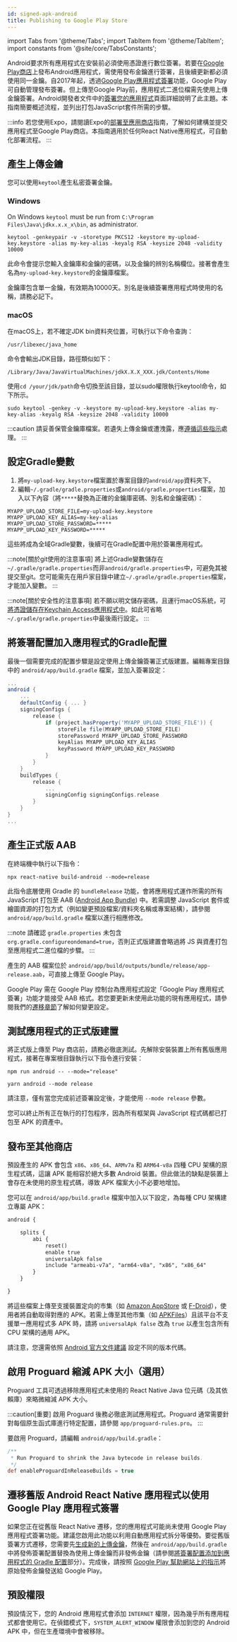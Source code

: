 ```yaml
---
id: signed-apk-android
title: Publishing to Google Play Store
---
```


import Tabs from '@theme/Tabs'; import TabItem from '@theme/TabItem'; import constants from '@site/core/TabsConstants';

Android要求所有應用程式在安裝前必須使用憑證進行數位簽署。若要在[Google Play商店](https://play.google.com/store)上發布Android應用程式，需使用發布金鑰進行簽署，且後續更新都必須使用同一金鑰。自2017年起，透過[Google Play應用程式簽署](https://developer.android.com/studio/publish/app-signing#app-signing-google-play)功能，Google Play可自動管理發布簽署。但上傳至Google Play前，應用程式二進位檔需先使用上傳金鑰簽署。Android開發者文件中的[簽署您的應用程式](https://developer.android.com/tools/publishing/app-signing.html)頁面詳細說明了此主題。本指南簡要概述流程，並列出打包JavaScript套件所需的步驟。

:::info
若您使用Expo，請閱讀Expo的[部署至應用商店](https://docs.expo.dev/distribution/app-stores/)指南，了解如何建構並提交應用程式至Google Play商店。本指南適用於任何React Native應用程式，可自動化部署流程。
:::

## 產生上傳金鑰

您可以使用`keytool`產生私密簽署金鑰。

### Windows

On Windows `keytool` must be run from `C:\Program Files\Java\jdkx.x.x_x\bin`, as administrator.

```shell
keytool -genkeypair -v -storetype PKCS12 -keystore my-upload-key.keystore -alias my-key-alias -keyalg RSA -keysize 2048 -validity 10000
```

此命令會提示您輸入金鑰庫和金鑰的密碼，以及金鑰的辨別名稱欄位。接著會產生名為`my-upload-key.keystore`的金鑰庫檔案。

金鑰庫包含單一金鑰，有效期為10000天。別名是後續簽署應用程式時使用的名稱，請務必記下。

### macOS

在macOS上，若不確定JDK bin資料夾位置，可執行以下命令查詢：

```shell
/usr/libexec/java_home
```

命令會輸出JDK目錄，路徑類似如下：

```shell
/Library/Java/JavaVirtualMachines/jdkX.X.X_XXX.jdk/Contents/Home
```

使用`cd /your/jdk/path`命令切換至該目錄，並以sudo權限執行keytool命令，如下所示。

```shell
sudo keytool -genkey -v -keystore my-upload-key.keystore -alias my-key-alias -keyalg RSA -keysize 2048 -validity 10000
```

:::caution
請妥善保管金鑰庫檔案。若遺失上傳金鑰或遭洩露，應[遵循這些指示](https://support.google.com/googleplay/android-developer/answer/7384423#reset)處理。
:::

## 設定Gradle變數

1. 將`my-upload-key.keystore`檔案置於專案目錄的`android/app`資料夾下。
2. 編輯`~/.gradle/gradle.properties`或`android/gradle.properties`檔案，加入以下內容（將`*****`替換為正確的金鑰庫密碼、別名和金鑰密碼）：

```
MYAPP_UPLOAD_STORE_FILE=my-upload-key.keystore
MYAPP_UPLOAD_KEY_ALIAS=my-key-alias
MYAPP_UPLOAD_STORE_PASSWORD=*****
MYAPP_UPLOAD_KEY_PASSWORD=*****
```

這些將成為全域Gradle變數，後續可在Gradle配置中用於簽署應用程式。

:::note[關於git使用的注意事項]
將上述Gradle變數儲存在`~/.gradle/gradle.properties`而非`android/gradle.properties`中，可避免其被提交至git。您可能需先在用戶家目錄中建立`~/.gradle/gradle.properties`檔案，才能加入變數。
:::

:::note[關於安全性的注意事項]
若不願以明文儲存密碼，且運行macOS系統，可[將憑證儲存在Keychain Access應用程式中](https://pilloxa.gitlab.io/posts/safer-passwords-in-gradle/)。如此可省略`~/.gradle/gradle.properties`中最後兩行設定。
:::

## 將簽署配置加入應用程式的Gradle配置

最後一個需要完成的配置步驟是設定使用上傳金鑰簽署正式版建置。編輯專案目錄中的 `android/app/build.gradle` 檔案，並加入簽署設定：

```groovy
...
android {
    ...
    defaultConfig { ... }
    signingConfigs {
        release {
            if (project.hasProperty('MYAPP_UPLOAD_STORE_FILE')) {
                storeFile file(MYAPP_UPLOAD_STORE_FILE)
                storePassword MYAPP_UPLOAD_STORE_PASSWORD
                keyAlias MYAPP_UPLOAD_KEY_ALIAS
                keyPassword MYAPP_UPLOAD_KEY_PASSWORD
            }
        }
    }
    buildTypes {
        release {
            ...
            signingConfig signingConfigs.release
        }
    }
}
...
```

## 產生正式版 AAB

在終端機中執行以下指令：

```shell
npx react-native build-android --mode=release
```

此指令底層使用 Gradle 的 `bundleRelease` 功能，會將應用程式運作所需的所有 JavaScript 打包至 AAB ([Android App Bundle](https://developer.android.com/guide/app-bundle)) 中。若需調整 JavaScript 套件或繪圖資源的打包方式（例如變更預設檔案/資料夾名稱或專案結構），請參閱 `android/app/build.gradle` 檔案以進行相應修改。

:::note
請確認 `gradle.properties` 未包含 `org.gradle.configureondemand=true`，否則正式版建置會略過將 JS 與資產打包至應用程式二進位檔的步驟。
:::

產生的 AAB 檔案位於 `android/app/build/outputs/bundle/release/app-release.aab`，可直接上傳至 Google Play。

Google Play 需在 Google Play 控制台為應用程式設定「Google Play 應用程式簽署」功能才能接受 AAB 格式。若您要更新未使用此功能的現有應用程式，請參閱我們的[遷移章節](#migrating-old-android-react-native-apps-to-use-app-signing-by-google-play)了解如何變更設定。

## 測試應用程式的正式版建置

將正式版上傳至 Play 商店前，請務必徹底測試。先解除安裝裝置上所有舊版應用程式，接著在專案根目錄執行以下指令進行安裝：

<Tabs groupId="package-manager" queryString defaultValue={constants.defaultPackageManager} values={constants.packageManagers}>
<TabItem value="npm">

```shell
npm run android -- --mode="release"
```

</TabItem>
<TabItem value="yarn">

```shell
yarn android --mode release
```

</TabItem>
</Tabs>

請注意，僅有當您完成前述簽署設定後，才能使用 `--mode release` 參數。

您可以終止所有正在執行的打包程序，因為所有框架與 JavaScript 程式碼都已打包至 APK 的資產中。

## 發布至其他商店

預設產生的 APK 會包含 `x86`、`x86_64`、`ARMv7a` 和 `ARM64-v8a` 四種 CPU 架構的原生程式碼，這讓 APK 能相容於絕大多數 Android 裝置。但此做法的缺點是裝置上會存在未使用的原生程式碼，導致 APK 檔案大小不必要地增加。

您可以在 `android/app/build.gradle` 檔案中加入以下設定，為每種 CPU 架構建立專屬 APK：

```diff
android {

    splits {
        abi {
            reset()
            enable true
            universalApk false
            include "armeabi-v7a", "arm64-v8a", "x86", "x86_64"
        }
    }

}
```

將這些檔案上傳至支援裝置定向的市集（如 [Amazon AppStore](https://developer.amazon.com/docs/app-submission/device-filtering-and-compatibility.html) 或 [F-Droid](https://f-droid.org/en/)），使用者將自動取得對應的 APK。若需上傳至其他市集（如 [APKFiles](https://www.apkfiles.com/)）且該平台不支援單一應用程式多 APK 時，請將 `universalApk false` 改為 `true` 以產生包含所有 CPU 架構的通用 APK。

請注意，您還需依照 [Android 官方文件建議](https://developer.android.com/studio/build/configure-apk-splits#configure-APK-versions) 設定不同的版本代碼。

## 啟用 Proguard 縮減 APK 大小（選用）

Proguard 工具可透過移除應用程式未使用的 React Native Java 位元碼（及其依賴庫）來略微縮減 APK 大小。

:::caution[重要]
啟用 Proguard 後務必徹底測試應用程式。Proguard 通常需要針對每個原生函式庫進行特定配置，請參閱 `app/proguard-rules.pro`。
:::

要啟用 Proguard，請編輯 `android/app/build.gradle`：

```groovy
/**
 * Run Proguard to shrink the Java bytecode in release builds.
 */
def enableProguardInReleaseBuilds = true
```

## 遷移舊版 Android React Native 應用程式以使用 Google Play 應用程式簽署

如果您正在從舊版 React Native 遷移，您的應用程式可能尚未使用 Google Play 應用程式簽署功能。建議您啟用此功能以利用自動應用程式拆分等優勢。要從舊版簽署方式遷移，您需要先[生成新的上傳金鑰](#generating-an-upload-key)，然後在 `android/app/build.gradle` 中將發佈簽署配置替換為使用上傳金鑰而非發佈金鑰（請參閱[將簽署配置添加到應用程式的 Gradle 配置](#adding-signing-config-to-your-apps-gradle-config)部分）。完成後，請按照 [Google Play 幫助網站上的指示](https://support.google.com/googleplay/android-developer/answer/7384423)將原始發佈金鑰發送給 Google Play。

## 預設權限

預設情況下，您的 Android 應用程式會添加 `INTERNET` 權限，因為幾乎所有應用程式都會使用它。在偵錯模式下，`SYSTEM_ALERT_WINDOW` 權限會添加到您的 Android APK 中，但在生產環境中會被移除。